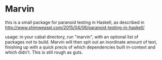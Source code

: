 Marvin
======

this is a small package for paranoid testing in Haskell, 
as described in http://www.shimweasel.com/2015/04/06/paranoid-testing-in-haskell/

usage: in your cabal directory, run "marvin", with an optional list of packages not to build.
Marvin will then spit out an inordinate amount of text, finishing up with a quick precis of which
dependencies built in-context and which didn't. This is still rough as guts.

